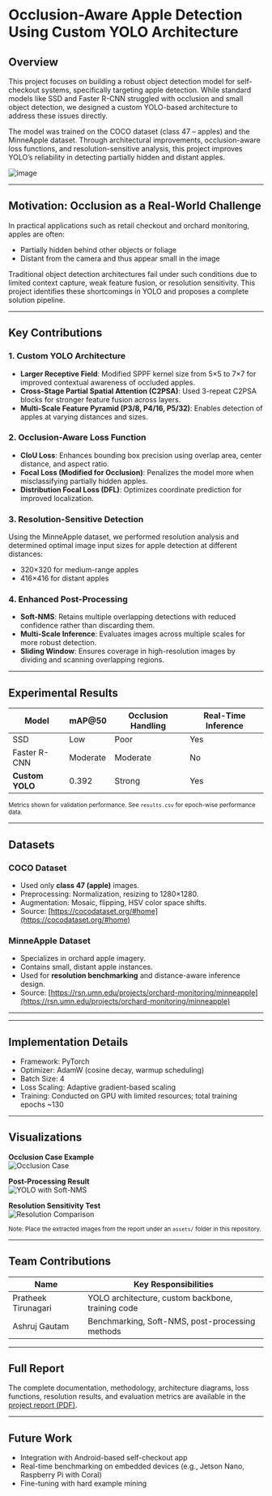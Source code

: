 # Occlusion-Aware Apple Detection Using Custom YOLO Architecture

## Overview

This project focuses on building a robust object detection model for self-checkout systems, specifically targeting apple detection. While standard models like SSD and Faster R-CNN struggled with occlusion and small object detection, we designed a custom YOLO-based architecture to address these issues directly.

The model was trained on the COCO dataset (class 47 – apples) and the MinneApple dataset. Through architectural improvements, occlusion-aware loss functions, and resolution-sensitive analysis, this project improves YOLO’s reliability in detecting partially hidden and distant apples.

![image](https://github.com/user-attachments/assets/b5dcf098-731f-4cab-84a0-28646690da48)

---

## Motivation: Occlusion as a Real-World Challenge

In practical applications such as retail checkout and orchard monitoring, apples are often:

- Partially hidden behind other objects or foliage
- Distant from the camera and thus appear small in the image

Traditional object detection architectures fail under such conditions due to limited context capture, weak feature fusion, or resolution sensitivity. This project identifies these shortcomings in YOLO and proposes a complete solution pipeline.

---

## Key Contributions

### 1. Custom YOLO Architecture

- **Larger Receptive Field**: Modified SPPF kernel size from 5×5 to 7×7 for improved contextual awareness of occluded apples.
- **Cross-Stage Partial Spatial Attention (C2PSA)**: Used 3-repeat C2PSA blocks for stronger feature fusion across layers.
- **Multi-Scale Feature Pyramid (P3/8, P4/16, P5/32)**: Enables detection of apples at varying distances and sizes.

### 2. Occlusion-Aware Loss Function

- **CIoU Loss**: Enhances bounding box precision using overlap area, center distance, and aspect ratio.
- **Focal Loss (Modified for Occlusion)**: Penalizes the model more when misclassifying partially hidden apples.
- **Distribution Focal Loss (DFL)**: Optimizes coordinate prediction for improved localization.

### 3. Resolution-Sensitive Detection

Using the MinneApple dataset, we performed resolution analysis and determined optimal image input sizes for apple detection at different distances:

- 320×320 for medium-range apples
- 416×416 for distant apples

### 4. Enhanced Post-Processing

- **Soft-NMS**: Retains multiple overlapping detections with reduced confidence rather than discarding them.
- **Multi-Scale Inference**: Evaluates images across multiple scales for more robust detection.
- **Sliding Window**: Ensures coverage in high-resolution images by dividing and scanning overlapping regions.

---

## Experimental Results

| Model             | mAP@50 | Occlusion Handling | Real-Time Inference |
|------------------|--------|--------------------|----------------------|
| SSD              | Low    | Poor               | Yes                  |
| Faster R-CNN     | Moderate | Moderate         | No                   |
| **Custom YOLO**  | 0.392  | Strong             | Yes                  |

<sub>Metrics shown for validation performance. See `results.csv` for epoch-wise performance data.</sub>

---

## Datasets

### COCO Dataset
- Used only **class 47 (apple)** images.
- Preprocessing: Normalization, resizing to 1280×1280.
- Augmentation: Mosaic, flipping, HSV color space shifts.
- Source: [https://cocodataset.org/#home](https://cocodataset.org/#home)


### MinneApple Dataset
- Specializes in orchard apple imagery.
- Contains small, distant apple instances.
- Used for **resolution benchmarking** and distance-aware inference design.
- Source: [https://rsn.umn.edu/projects/orchard-monitoring/minneapple](https://rsn.umn.edu/projects/orchard-monitoring/minneapple)  

---


---

## Implementation Details

- Framework: PyTorch
- Optimizer: AdamW (cosine decay, warmup scheduling)
- Batch Size: 4
- Loss Scaling: Adaptive gradient-based scaling
- Training: Conducted on GPU with limited resources; total training epochs ~130

---

## Visualizations

**Occlusion Case Example**  
![Occlusion Case](Results/a4.png)

**Post-Processing Result**  
![YOLO with Soft-NMS](assets/occlusion_fixed.png)

**Resolution Sensitivity Test**  
![Resolution Comparison](assets/yolo_results_graph.png)

<sub>Note: Place the extracted images from the report under an `assets/` folder in this repository.</sub>

---

## Team Contributions

| Name                  | Key Responsibilities                              |
|-----------------------|----------------------------------------------------|
| Pratheek Tirunagari   | YOLO architecture, custom backbone, training code |
| Ashruj Gautam         | Benchmarking, Soft-NMS, post-processing methods   |

---

## Full Report

The complete documentation, methodology, architecture diagrams, loss functions, resolution results, and evaluation metrics are available in the [project report (PDF)](https://github.com/Pratheek-Tirunagari-and-Ashruj-Gautam/DeepLearning_Project/blob/main/report.pdf).

---

## Future Work

- Integration with Android-based self-checkout app
- Real-time benchmarking on embedded devices (e.g., Jetson Nano, Raspberry Pi with Coral)
- Fine-tuning with hard example mining

